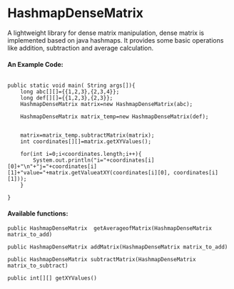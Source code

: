 HashmapDenseMatrix
==================

A lightweight library for dense matrix manipulation, dense matrix is implemented based on java hashmaps. It provides some basic operations like addition, subtraction and average calculation.


#### An Example Code:
```

public static void main( String args[]){	
	long abc[][]={{1,2,3},{2,3,4}};
	long def[][]={{1,2,3},{2,3}};
	HashmapDenseMatrix matrix=new HashmapDenseMatrix(abc);
	
	HashmapDenseMatrix matrix_temp=new HashmapDenseMatrix(def);
	
	
	matrix=matrix_temp.subtractMatrix(matrix);
	int coordinates[][]=matrix.getXYValues();

	for(int i=0;i<coordinates.length;i++){
		System.out.println("i="+coordinates[i][0]+"\n"+"j="+coordinates[i][1]+"value="+matrix.getValueatXY(coordinates[i][0], coordinates[i][1]));
	}
	
}
```

#### Available functions:
```
public HashmapDenseMatrix  getAverageofMatrix(HashmapDenseMatrix matrix_to_add)

public HashmapDenseMatrix addMatrix(HashmapDenseMatrix matrix_to_add)

public HashmapDenseMatrix subtractMatrix(HashmapDenseMatrix matrix_to_subtract)

public int[][] getXYValues()
```